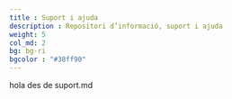 ```yaml
---
title : Suport i ajuda
description : Repositori d’informació, suport i ajuda
weight: 5
col_md: 2
bg: bg-ri
bgcolor : "#38ff90"
---
```

hola des de suport.md